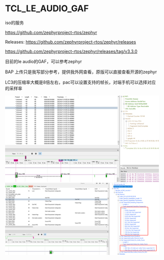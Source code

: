 # TCL_LE_AUDIO_GAF
iso的服务



https://github.com/zephyrproject-rtos/zephyr

Releases: https://github.com/zephyrproject-rtos/zephyr/releases

https://github.com/zephyrproject-rtos/zephyr/releases/tag/v3.3.0


目前的le audio的GAF，可以参考zephyr


BAP 上传只是我写部分参考，提供我外网查看，原版可以直接查看开源的zephyr

LC3的压缩率大概是8倍左右，pac可以设置支持的帧长，对端手机可以选择对应的采样率

![image](./CIS采样周期和帧长.png)
![image](./PAC配置.png)

